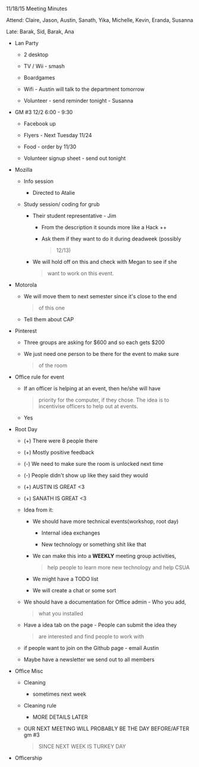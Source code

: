 11/18/15 Meeting Minutes

Attend: Claire, Jason, Austin, Sanath, Yika, Michelle, Kevin, Eranda,
Susanna

Late: Barak, Sid, Barak, Ana

-   Lan Party

    -   2 desktop

    -   TV / Wii - smash

    -   Boardgames

    -   Wifi - Austin will talk to the department tomorrow

    -   Volunteer - send reminder tonight - Susanna

-   GM \#3 12/2 6:00 - 9:30

    -   Facebook up

    -   Flyers - Next Tuesday 11/24

    -   Food - order by 11/30

    -   Volunteer signup sheet - send out tonight

-   Mozilla

    -   Info session

        -   Directed to Atalie

    -   Study session/ coding for grub

        -   Their student representative - Jim

            -   From the description it sounds more like a Hack ++

            -   Ask them if they want to do it during deadweek (possibly
                > 12/13)

        -   We will hold off on this and check with Megan to see if she
            > want to work on this event.

-   Motorola

    -   We will move them to next semester since it's close to the end
        > of this one

    -   Tell them about CAP

-   Pinterest

    -   Three groups are asking for \$600 and so each gets \$200

    -   We just need one person to be there for the event to make sure
        > of the room

-   Office rule for event

    -   If an officer is helping at an event, then he/she will have
        > priority for the computer, if they chose. The idea is to
        > incentivise officers to help out at events.

    -   Yes

-   Root Day

    -   (+) There were 8 people there

    -   (+) Mostly positive feedback

    -   (-) We need to make sure the room is unlocked next time

    -   (-) People didn't show up like they said they would

    -   (+) AUSTIN IS GREAT \<3

    -   (+) SANATH IS GREAT \<3

    -   Idea from it:

        -   We should have more technical events(workshop, root day)

            -   Internal idea exchanges

            -   New technology or something shit like that

        -   We can make this into a **WEEKLY** meeting group activities,
            > help people to learn more new technology and help CSUA

        -   We might have a TODO list

        -   We will create a chat or some sort

    -   We should have a documentation for Office admin - Who you add,
        > what you installed

    -   Have a idea tab on the page - People can submit the idea they
        > are interested and find people to work with

    -   if people want to join on the Github page - email Austin

    -   Maybe have a newsletter we send out to all members

-   Office Misc

    -   Cleaning

        -   sometimes next week

    -   Cleaning rule

        -   MORE DETAILS LATER

    -   OUR NEXT MEETING WILL PROBABLY BE THE DAY BEFORE/AFTER gm \#3
        > SINCE NEXT WEEK IS TURKEY DAY

-   Officership

